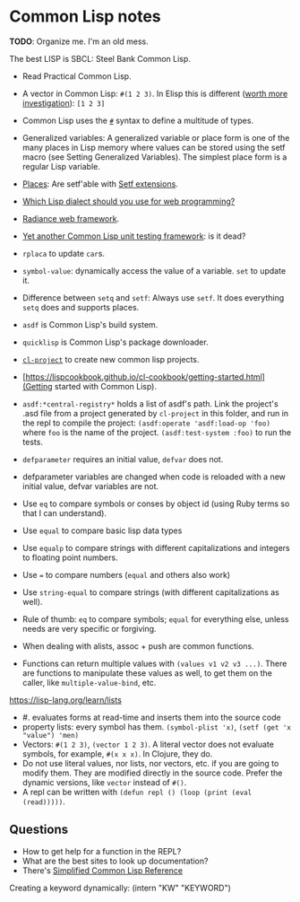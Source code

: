 # Common Lisp notes

**TODO**: Organize me. I'm an old mess.

The best LISP is SBCL: Steel Bank Common Lisp.

- Read Practical Common Lisp.
- A vector in Common Lisp: `#(1 2 3)`. In Elisp this is different ([worth more investigation](https://www.gnu.org/software/emacs/manual/html_node/elisp/Sequences-Arrays-Vectors.html)): `[1 2 3]`
- Common Lisp uses the [`#`](https://stackoverflow.com/questions/4873810/what-does-mean-in-lisp) syntax to define a multitude of types.
- Generalized variables: A generalized variable or place form is one of the many places in Lisp memory where values can be stored using the setf macro (see Setting Generalized Variables). The simplest place form is a regular Lisp variable.
- [Places](https://www.cs.cmu.edu/Groups/AI/html/cltl/clm/node80.html): Are setf'able with [Setf extensions](http://www.lispworks.com/documentation/lw71/CLHS/Body/m_defset.htm#defsetf).
- [Which Lisp dialect should you use for web programming?](https://www.quora.com/Which-Lisp-dialect-should-one-use-for-web-development)
- [Radiance web framework](https://github.com/Shirakumo/radiance-tutorial/blob/master/Part%201.md).
- [Yet another Common Lisp unit testing framework](https://github.com/fukamachi/prove): is it dead?
- `rplaca` to update `car`s.
- `symbol-value`: dynamically access the value of a variable. `set` to update it.
- Difference between `setq` and `setf`: Always use `setf`. It does everything `setq` does and supports places.
- `asdf` is Common Lisp's build system.
- `quicklisp` is Common Lisp's package downloader.
- [`cl-project`](https://github.com/fukamachi/cl-project) to create new common lisp projects.
- [https://lispcookbook.github.io/cl-cookbook/getting-started.html](Getting started with Common Lisp).
- `asdf:*central-registry*` holds a list of asdf's path. Link the project's .asd file from a project generated by `cl-project` in this folder, and run in the repl to compile the project:  `(asdf:operate 'asdf:load-op 'foo)` where `foo` is the name of the project. `(asdf:test-system :foo)` to run the tests.

- `defparameter` requires an initial value, `defvar` does not.
- defparameter variables are changed when code is reloaded with a new initial value, defvar variables are not.
- Use `eq` to compare symbols or conses by object id (using Ruby terms so that I can understand).
- Use `equal` to compare basic lisp data types
- Use `equalp` to compare strings with different capitalizations and integers to floating point numbers.
- Use `=` to compare numbers (`equal` and others also work)
- Use `string-equal` to compare strings (with different capitalizations as well).
- Rule of thumb: `eq` to compare symbols; `equal` for everything else, unless needs are very specific or forgiving.
- When dealing with alists, assoc + push are common functions.
- Functions can return multiple values with `(values v1 v2 v3 ...)`. There are functions to manipulate these values as well, to get them on the caller, like `multiple-value-bind`, etc.

https://lisp-lang.org/learn/lists

- #. evaluates forms at read-time and inserts them into the source code
- property lists: every symbol has them. `(symbol-plist 'x)`, `(setf (get 'x "value") 'men)`
- Vectors: `#(1 2 3)`, `(vector 1 2 3)`. A literal vector does not evaluate symbols, for example, `#(x x x)`. In Clojure, they do.
- Do not use literal values, nor lists, nor vectors, etc. if you are going to modify them. They are modified directly in the source code. Prefer the dynamic versions, like `vector` instead of `#()`.
- A repl can be written with `(defun repl () (loop (print (eval (read)))))`.

## Questions

- How to get help for a function in the REPL?
- What are the best sites to look up documentation?
- There's [Simplified Common Lisp Reference](http://jtra.cz/stuff/lisp/sclr/index.html)

Creating a keyword dynamically: (intern "KW" "KEYWORD")
